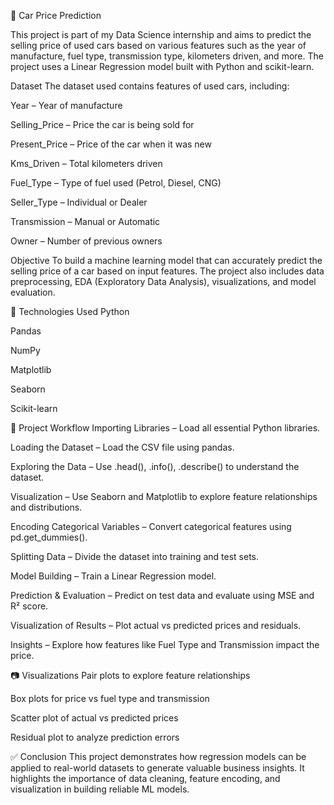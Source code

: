 🚗 Car Price Prediction 

This project is part of my Data Science internship and aims to predict the selling price of used cars based on various features such as the year of manufacture, fuel type, transmission type, kilometers driven, and more. The project uses a Linear Regression model built with Python and scikit-learn.

 Dataset
The dataset used contains features of used cars, including:

Year – Year of manufacture

Selling_Price – Price the car is being sold for

Present_Price – Price of the car when it was new

Kms_Driven – Total kilometers driven

Fuel_Type – Type of fuel used (Petrol, Diesel, CNG)

Seller_Type – Individual or Dealer

Transmission – Manual or Automatic

Owner – Number of previous owners

 Objective
To build a machine learning model that can accurately predict the selling price of a car based on input features. The project also includes data preprocessing, EDA (Exploratory Data Analysis), visualizations, and model evaluation.

🔧 Technologies Used
Python

Pandas

NumPy

Matplotlib

Seaborn

Scikit-learn

📌 Project Workflow
Importing Libraries – Load all essential Python libraries.

Loading the Dataset – Load the CSV file using pandas.

Exploring the Data – Use .head(), .info(), .describe() to understand the dataset.

Visualization – Use Seaborn and Matplotlib to explore feature relationships and distributions.

Encoding Categorical Variables – Convert categorical features using pd.get_dummies().

Splitting Data – Divide the dataset into training and test sets.

Model Building – Train a Linear Regression model.

Prediction & Evaluation – Predict on test data and evaluate using MSE and R² score.

Visualization of Results – Plot actual vs predicted prices and residuals.

Insights – Explore how features like Fuel Type and Transmission impact the price.

📷 Visualizations
Pair plots to explore feature relationships

Box plots for price vs fuel type and transmission

Scatter plot of actual vs predicted prices

Residual plot to analyze prediction errors

✅ Conclusion
This project demonstrates how regression models can be applied to real-world datasets to generate valuable business insights. It highlights the importance of data cleaning, feature encoding, and visualization in building reliable ML models.

